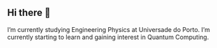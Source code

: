 ## Hi there 👋

I’m currently studying Engineering Physics at Universade do Porto.
I’m currently starting to learn and gaining interest in Quantum Computing.

